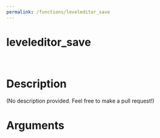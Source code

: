 ```yaml
---
permalink: /functions/leveleditor_save
---
```

# leveleditor_save  
&nbsp;  
# Description  
(No description provided. Feel free to make a pull request!) 
&nbsp;  
# Arguments


